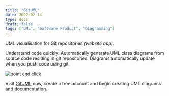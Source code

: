 ```yaml
---
title: "GitUML"
date: 2022-02-14
type: docs
draft: false
tags: ["UML", "Software Product", "Diagramming"]
---
```


UML visualisation for Git repositories _(website app)_.

Understand code quickly: Automatically generate UML class diagrams from source code residing in git repositories. Diagrams automatically update when you push code using git.

![point and click](https://www.gituml.com/static/home2/images_home/2017-10-19_09-43-34.bf679c329661.gif)

Visit [GitUML](http://www.gituml.com) now, create a free account and begin creating UML diagrams and documentation.